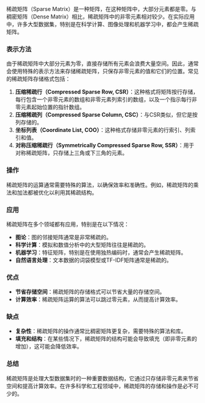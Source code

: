 稀疏矩阵（Sparse Matrix）是一种矩阵，在这种矩阵中，大部分元素都是零。与稠密矩阵（Dense Matrix）相比，稀疏矩阵中的非零元素相对较少。在实际应用中，许多大型数据集，特别是在科学计算、图像处理和机器学习中，都会产生稀疏矩阵。
### 表示方法
由于稀疏矩阵中大部分元素为零，直接存储所有元素会浪费大量空间。因此，通常会使用特殊的表示方法来存储稀疏矩阵，只保存非零元素的值和它们的位置。常见的稀疏矩阵存储格式包括：
1. **压缩稀疏行（Compressed Sparse Row, CSR）**：这种格式将矩阵按行存储，每行包含一个非零元素的数组和非零元素列索引的数组，以及一个指示每行非零元素起始位置的指针数组。
2. **压缩稀疏列（Compressed Sparse Column, CSC）**：与CSR类似，但它是按列存储的。
3. **坐标列表（Coordinate List, COO）**：这种格式存储非零元素的行索引、列索引和值。
4. **对称压缩稀疏行（Symmetrically Compressed Sparse Row, SSR）**：用于对称稀疏矩阵，只存储上三角或下三角的元素。
### 操作
稀疏矩阵的运算通常需要特殊的算法，以确保效率和准确性。例如，稀疏矩阵的乘法和加法都被优化以利用其稀疏结构。
### 应用
稀疏矩阵在多个领域都有应用，特别是在以下情况：
- **图论**：图的邻接矩阵通常是非常稀疏的。
- **科学计算**：模拟和数值分析中的大型矩阵往往是稀疏的。
- **机器学习**：特征矩阵，特别是在使用独热编码时，通常会产生稀疏矩阵。
- **自然语言处理**：文本数据的词袋模型或TF-IDF矩阵通常是稀疏的。
### 优点
- **节省存储空间**：稀疏矩阵的存储格式可以节省大量的存储空间。
- **计算效率**：稀疏矩阵运算的算法可以跳过零元素，从而提高计算效率。
### 缺点
- **复杂性**：稀疏矩阵的操作通常比稠密矩阵更复杂，需要特殊的算法和库。
- **填充和结构**：在某些情况下，稀疏矩阵的结构可能会导致填充（即非零元素的增加），这可能会降低效率。
### 总结
稀疏矩阵是处理大型数据集时的一种重要数据结构，它通过只存储非零元素来节省空间和提高计算效率。在许多科学和工程领域中，稀疏矩阵的存储和操作是必不可少的。
